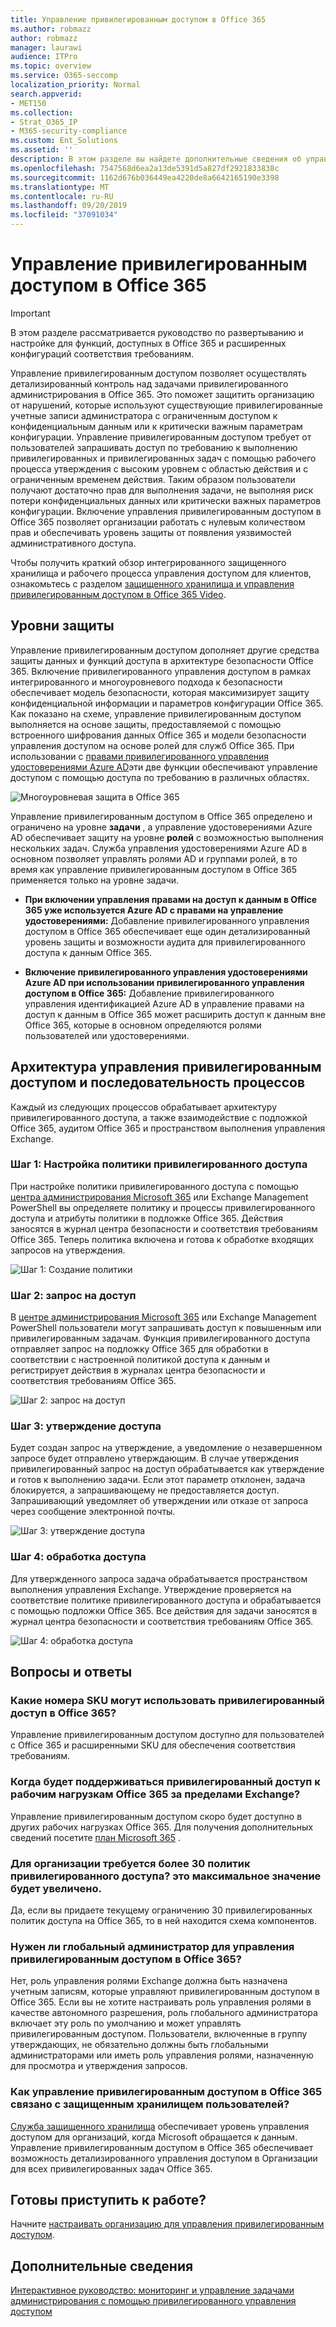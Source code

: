 ```yaml
---
title: Управление привилегированным доступом в Office 365
ms.author: robmazz
author: robmazz
manager: laurawi
audience: ITPro
ms.topic: overview
ms.service: O365-seccomp
localization_priority: Normal
search.appverid:
- MET150
ms.collection:
- Strat_O365_IP
- M365-security-compliance
ms.custom: Ent_Solutions
ms.assetid: ''
description: В этом разделе вы найдете дополнительные сведения об управлении привилегированным доступом в Office 365
ms.openlocfilehash: 7547568d6ea2a13de5391d5a827df2921833838c
ms.sourcegitcommit: 1162d676b036449ea4220de8a6642165190e3398
ms.translationtype: MT
ms.contentlocale: ru-RU
ms.lasthandoff: 09/20/2019
ms.locfileid: "37091034"
---
```

# <a name="privileged-access-management-in-office-365"></a>Управление привилегированным доступом в Office 365

> [!IMPORTANT]
> В этом разделе рассматривается руководство по развертыванию и настройке для функций, доступных в Office 365 и расширенных конфигураций соответствия требованиям.

Управление привилегированным доступом позволяет осуществлять детализированный контроль над задачами привилегированного администрирования в Office 365. Это поможет защитить организацию от нарушений, которые используют существующие привилегированные учетные записи администратора с ограниченным доступом к конфиденциальным данным или к критически важным параметрам конфигурации. Управление привилегированным доступом требует от пользователей запрашивать доступ по требованию к выполнению привилегированных и привилегированных задач с помощью рабочего процесса утверждения с высоким уровнем с областью действия и с ограниченным временем действия. Таким образом пользователи получают достаточно прав для выполнения задачи, не выполняя риск потери конфиденциальных данных или критически важных параметров конфигурации. Включение управления привилегированным доступом в Office 365 позволяет организации работать с нулевым количеством прав и обеспечивать уровень защиты от появления уязвимостей административного доступа.

Чтобы получить краткий обзор интегрированного защищенного хранилища и рабочего процесса управления доступом для клиентов, ознакомьтесь с разделом [защищенного хранилища и управления привилегированным доступом в Office 365 Video](https://go.microsoft.com/fwlink/?linkid=2066800).

## <a name="layers-of-protection"></a>Уровни защиты

Управление привилегированным доступом дополняет другие средства защиты данных и функций доступа в архитектуре безопасности Office 365. Включение привилегированного управления доступом в рамках интегрированного и многоуровневого подхода к безопасности обеспечивает модель безопасности, которая максимизирует защиту конфиденциальной информации и параметров конфигурации Office 365. Как показано на схеме, управление привилегированным доступом выполняется на основе защиты, предоставляемой с помощью встроенного шифрования данных Office 365 и модели безопасности управления доступом на основе ролей для служб Office 365. При использовании с [правами привилегированного управления удостоверениями Azure AD](https://docs.microsoft.com/azure/active-directory/active-directory-privileged-identity-management-configure)эти две функции обеспечивают управление доступом с помощью доступа по требованию в различных областях.

![Многоуровневая защита в Office 365](media/pam-layered-protection.png)

Управление привилегированным доступом в Office 365 определено и ограничено на уровне **задачи** , а управление удостоверениями Azure AD обеспечивает защиту на уровне **ролей** с возможностью выполнения нескольких задач. Служба управления удостоверениями Azure AD в основном позволяет управлять ролями AD и группами ролей, в то время как управление привилегированным доступом в Office 365 применяется только на уровне задачи.

- **При включении управления правами на доступ к данным в Office 365 уже используется Azure AD с правами на управление удостоверениями:** Добавление привилегированного управления доступом в Office 365 обеспечивает еще один детализированный уровень защиты и возможности аудита для привилегированного доступа к данным Office 365.

- **Включение привилегированного управления удостоверениями Azure AD при использовании привилегированного управления доступом в Office 365:**  Добавление привилегированного управления идентификацией Azure AD в управление правами на доступ к данным в Office 365 может расширить доступ к данным вне Office 365, которые в основном определяются ролями пользователей или удостоверениями.  

## <a name="privileged-access-management-architecture-and-process-flow"></a>Архитектура управления привилегированным доступом и последовательность процессов

Каждый из следующих процессов обрабатывает архитектуру привилегированного доступа, а также взаимодействие с подложкой Office 365, аудитом Office 365 и пространством выполнения управления Exchange.

### <a name="step-1-configure-a-privileged-access-policy"></a>Шаг 1: Настройка политики привилегированного доступа

При настройке политики привилегированного доступа с помощью [центра администрирования Microsoft 365](https://admin.microsoft.com) или Exchange Management PowerShell вы определяете политику и процессы привилегированного доступа и атрибуты политики в подложке Office 365. Действия заносятся в журнал центра безопасности и соответствия требованиям Office 365. Теперь политика включена и готова к обработке входящих запросов на утверждения.

![Шаг 1: Создание политики](media/pam-step1-policy-creation.jpg)

### <a name="step-2-access-request"></a>Шаг 2: запрос на доступ

В [центре администрирования Microsoft 365](https://admin.microsoft.com) или Exchange Management PowerShell пользователи могут запрашивать доступ к повышенным или привилегированным задачам. Функция привилегированного доступа отправляет запрос на подложку Office 365 для обработки в соответствии с настроенной политикой доступа к данным и регистрирует действия в журналах центра безопасности и соответствия требованиям Office 365.

![Шаг 2: запрос на доступ](media/pam-step2-access-request.jpg)

### <a name="step-3-access-approval"></a>Шаг 3: утверждение доступа

Будет создан запрос на утверждение, а уведомление о незавершенном запросе будет отправлено утверждающим. В случае утверждения привилегированный запрос на доступ обрабатывается как утверждение и готов к выполнению задачи. Если этот параметр отклонен, задача блокируется, а запрашивающему не предоставляется доступ. Запрашивающий уведомляет об утверждении или отказе от запроса через сообщение электронной почты.

![Шаг 3: утверждение доступа](media/pam-step3-access-approval.jpg)

### <a name="step-4-access-processing"></a>Шаг 4: обработка доступа

Для утвержденного запроса задача обрабатывается пространством выполнения управления Exchange. Утверждение проверяется на соответствие политике привилегированного доступа и обрабатывается с помощью подложки Office 365. Все действия для задачи заносятся в журнал центра безопасности и соответствия требованиям Office 365.

![Шаг 4: обработка доступа](media/pam-step4-access-processing.jpg)

## <a name="frequently-asked-questions"></a>Вопросы и ответы

### <a name="what-skus-can-use-privileged-access-in-office-365"></a>Какие номера SKU могут использовать привилегированный доступ в Office 365?
Управление привилегированным доступом доступно для пользователей с Office 365 и расширенными SKU для обеспечения соответствия требованиям.

### <a name="when-will-privileged-access-support-office-365-workloads-beyond-exchange"></a>Когда будет поддерживаться привилегированный доступ к рабочим нагрузкам Office 365 за пределами Exchange?
Управление привилегированным доступом скоро будет доступно в других рабочих нагрузках Office 365. Для получения дополнительных сведений посетите [план Microsoft 365](https://www.microsoft.com/microsoft-365/roadmap) .

### <a name="my-organization-needs-more-than-30-privileged-access-policies-will-this-limit-be-increased"></a>Для организации требуется более 30 политик привилегированного доступа? это максимальное значение будет увеличено.
Да, если вы придаете текущему ограничению 30 привилегированных политик доступа на Office 365, то в ней находится схема компонентов.

### <a name="do-i-need-to-be-a-global-admin-to-manage-privileged-access-in-office-365"></a>Нужен ли глобальный администратор для управления привилегированным доступом в Office 365?
Нет, роль управления ролями Exchange должна быть назначена учетным записям, которые управляют привилегированным доступом в Office 365. Если вы не хотите настраивать роль управления ролями в качестве автономного разрешения, роль глобального администратора включает эту роль по умолчанию и может управлять привилегированным доступом. Пользователи, включенные в группу утверждающих, не обязательно должны быть глобальными администраторами или иметь роль управления ролями, назначенную для просмотра и утверждения запросов.

### <a name="how-is-privileged-access-management-in-office-365-related-to-customer-lockbox"></a>Как управление привилегированным доступом в Office 365 связано с защищенным хранилищем пользователей?
[Служба защищенного хранилища](https://docs.microsoft.com/office365/admin/manage/customer-lockbox-requests) обеспечивает уровень управления доступом для организаций, когда Microsoft обращается к данным. Управление привилегированным доступом в Office 365 обеспечивает возможность детализированного управления доступом в Организации для всех привилегированных задач Office 365.

## <a name="ready-to-get-started"></a>Готовы приступить к работе?

Начните [настраивать организацию для управления привилегированным доступом](privileged-access-management-configuration.md).

## <a name="learn-more"></a>Дополнительные сведения

[Интерактивное руководство: мониторинг и управление задачами администрирования с помощью привилегированного управления доступом](https://content.cloudguides.com/en-us/guides/Privileged%20Access%20Management)